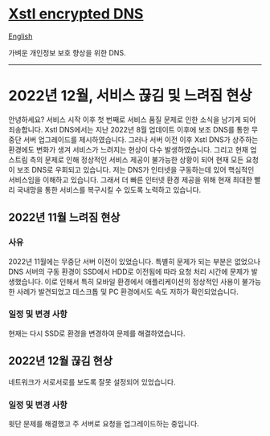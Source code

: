 # [Xstl encrypted DNS](/)

[English](/202212-outages-and-slowdowns.md)

가벼운 개인정보 보호 향상을 위한 DNS.

---

# 2022년 12월, 서비스 끊김 및 느려짐 현상

안녕하세요? 서비스 시작 이후 첫 번째로 서비스 품질 문제로 인한 소식을 남기게 되어 죄송합니다.
Xstl DNS에서는 지난 2022년 8월 업데이트 이후에 보조 DNS를 통한 무중단 서버 업그레이드를 제시하였습니다.
그러나 서버 이전 이후 Xstl DNS가 상주하는 환경에도 변화가 생겨 서비스가 느려지는 현상이 다수 발생하였습니다.
그리고 현재 업스트림 측의 문제로 인해 정상적인 서비스 제공이 불가능한 상황이 되어 현재 모든 요청이 보조 DNS로 우회되고 있습니다.
저는 DNS가 인터넷을 구동하는데 있어 핵심적인 서비스임을 이해하고 있습니다.
그래서 더 빠른 인터넷 환경 제공을 위해 현재 최대한 빨리 국내망을 통한 서비스를 복구시킬 수 있도록 노력하고 있습니다.

## 2022년 11월 느려짐 현상

### 사유

2022년 11월에는 무중단 서버 이전이 있었습니다.
특별히 문제가 되는 부분은 없었으나 DNS 서버의 구동 환경이 SSD에서 HDD로 이전됨에 따라 요청 처리 시간에 문제가 발생했습니다.
이로 인해서 특히 모바일 환경에서 애플리케이션의 정상적인 사용이 불가능한 사례가 발견되었고 데스크톱 및 PC 환경에서도 속도 저하가 확인되었습니다.

### 일정 및 변경 사항

현재는 다시 SSD로 환경을 변경하여 문제를 해결하였습니다.

## 2022년 12월 끊김 현상

네트워크가 서로서로를 보도록 잘못 설정되어 있었습니다.

### 일정 및 변경 사항

윗단 문제를 해결했고 주 서버로 요청을 업그레이드하는 중입니다.
